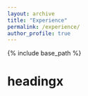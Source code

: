 ```yaml
---
layout: archive
title: "Experience"
permalink: /experience/
author_profile: true
---
```


{% include base_path %}

headingx
======
